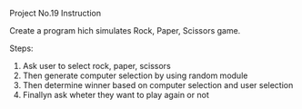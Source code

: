 Project No.19
Instruction

Create a program hich simulates Rock, Paper, Scissors game.

Steps: 
1. Ask user to select rock, paper, scissors
2. Then generate computer selection by using random module
3. Then determine winner based on computer selection and user selection
4. Finallyn ask wheter they want to play again or not
